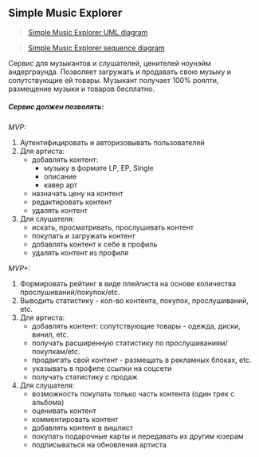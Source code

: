 ## Simple Music Explorer
>[Simple Music Explorer UML diagram](https://app.diagrams.net?lightbox=1&highlight=0000ff&edit=_blank&layers=1&nav=1&title=Untitled%20Diagram.drawio#R7V1tb6M6Fv41kXZXagSYt3xs2s7clWY03eld7d79ErmBJmgIzoIzbe6vvzbgBGwDTspLpmFUZWJjTPB5fM7j42N7Au42b59juF1%2FRZ4fTgzNe5uA%2B4lh6BpwyX80Z5%2FlWEDPMlZx4OWFjhlPwZ8%2BuzPP3QWen5QKYoRCHGzLmUsURf4Sl%2FJgHKPXcrEXFJafuoUrX8h4WsJQzP1P4OF1luta2jH%2FNz9YrdmTdS2%2F8gyXP1Yx2kX58yYGeEn%2FZZc3kNWVl0%2FW0EOvhSzwMAF3MUI4%2B7Z5u%2FND2ras2bL7PlVcPfzu2I%2Bwyg325vH7v%2FD6wf5tvdl4s4fPnxbfbnTNzur5CcOdz14k%2Fbl4z5rIj7xb2tIk5QVwgyLv93UQTcCcXPgUkIeAez1L5eI1TJJc483xCo73%2FyUJbWqx5B80yRL3b6XUnqXeApzfpul5Or1vOnPsPH28lSaKdz76cbDxsR%2FneWKD5W2YoF28zN%2FVWt3efftfYNs3a%2Fxg7r%2B%2BLPbRjZPjEsYrH9e1Zl6h75Uwl8vjs4%2FIz4n3pMDrEWm6neMj9kOIg59lWMIc3avDvYfqHlFA3sPQ8p5omnk9eT%2B0iRBKVWRvmd9VxAlXkeWWK7JmWrmirBmEisiXwjses1IYngRJR4CkLmAS%2B2%2B4DLIEx%2BiHf4dCRAUeoYiUnL8QeHJZMAxWBLz3SwIDio35Tz%2FGAVEIt%2FmFTeB59DHz13WA%2FactTLHxStQfyUs7vO81QYrW6b%2FVYuAgN7sst9ksSxcwwlTIuqCIDK0aISWRnN7%2Brtj%2B0%2Bn0H1ckA6bjh5PBTFTLpIVdfULeef6Qfjrpp5l%2BaumnlZYRFfjHFZQtdharV0HpEkHV2E%2B09esMp25UGM5D4o9ioslsFk1mrbk83zSaiqbRtYYzjcAuWzTDBOeZRt7GGm7PppHhuE4tmAVVkKkFO%2F10L1o5xAgTESN6F7DaURYGR2SAJWr1fpXF4R2ugtkYGtf%2BYGirynTzdbQ%2F4LSVaQze%2Fgqs5tdUX210F95K6UOrKyBam4%2FcXUBz%2B%2FfbXcBVm4sLaH9TVFc13P69vrGSZ%2BzoKGsg%2BWW%2FmPV%2Bmi9tCyvX3I083xrQBWbx9NzmoKHK822Dq0jrmecDS%2Bz5H9sFY%2FHa1xy890s84yNZYeK6PLJyVV5jmzeWw3cXkdt%2FcJXlAH1quCUxAAMMLAbzqji7RASmNrgIRNouSOAdLuHjnKiye7dy%2FnU6mzXRTJpSnkltpoe5cIagh44hgsU40xPscAwRAHOquc7s8M8p19seYZR64XVwEuTOHKnIRhyquNO08hTGVCNN3yb0GmcqJCOYusn%2BQSYqZhyq%2BHGH8hw%2Bx6YBPxLqGo%2FiyPkDWyHec2T36GiVN784fPwgQ5fCNNENsFtyPPGRMxIu3dVYRi4%2BceT5wan0YfiYi8Dp0fcnFQGzn%2F0b1AYX3rnuwvPtJhNFc%2FSbMVrOd1tOQ2RyV2Q5HckUfb%2F9XkJcrkz1Di6CayAvbQnPahZer25Y9rCC8L7FHmk4XiLJa7AJYdbqKMJP%2BRVdpckxom27XAeh9wXu0Y6%2BVILh8gdLzdcoDv4k1cKjuGGMmRm2SyWe6J1MQn5Cyjwykehc1lf4Vir4BSY4z1iiMITbJHg%2BvMaGGIogmiOM0aY9idscWdUdV5D4wagWRX7wDNYY1e%2F%2BEsNoRV7hGPJmW6XnGZLQWEeGMLv8NBgSWUYQ%2B3PaJZJ3ms7aqccSZ5undy1QCkJwS1PUcJNfB%2FRMJGkJ7G%2BS7HIYJJQOpKj9J8kWyu4SVtO%2F6Tf%2BskfeMbt8T78VLxe%2ByvXTqUop9F9wZf9IiCoKotWXtMy9ecz5nkuJZiFy70uYctg1UWSpJzJVUzADMv21W8p1UjFac%2FJHhH1H%2BaZFfvgdSevHNPmjxWN8hyLyLjBIYe6TXvLq054i6QD1WqS5W%2BzLcGvqBbZZ3Qnep%2FgUBgxhkEovkzJbbKSfJeKD1cll%2BjsV%2Bf2NLsgdiHIHEhmH8NkPH1ES5PYpzspysh9MvDNR6UjF63YlXZl%2FlfZ2MhRYYNKW4WIbB0v%2Fb3%2FPuj7pUrCoZW5I3mJB2myxIEXG3t82PBRtoGl0hA9X5KyPMfJ2S5yZkJH8tLP8g%2BM%2BrjjVJ%2Bc%2BoBXuAyRqaHYZ3MeVLePMuc82QyLlONUMKC%2B0wPttTl9IFx41Vb2mOnT71nmK1RVPccUwmZGntCZed2Ce4opLNws8hXRtRlDSzj3Sk55QMTQ90cWR8S2RSoJHZtKWI5uLh3Qka53apCYGF3%2Fi2OLzZI8bgJqwaSFBJ8Hwecd5XW5plsBNEhStyuWeSM7oT1FWWbo6nk%2FkKWZXPEUlomnkKeeK1xmYp0jig448JdMLjKnUagZaPNUOXGlOP4z8pls0KfIb5iNtfcpQRFMOl5HddMJuZCuJ5eyG3yDhPHYDJBFZ%2FU86SaEnmaxmfpdUj1V7XBRYDS32guINxLJRG1OBUexXX66ZjqKXOXfPyKjE3lKrcVonVLrWAqOS%2FmSFjd6ukFC1I11ddbjXAqGqC1qX8qmRIA3c93XQowOobu1DAR4ZAEZ%2B1MW8lMPi7xuVPR9ceh49siTDuf6dP7XBwzJ%2BRPVSNT2K4KaG1sDMfZleZ65MvsiRfomDx1HD1Wm4mXIHOJHdOF2RG4mHe2Q3bUlXl8T89cpuKl3IqbuoWRUcvEpydTCyn27R06N7SOrREsnx7TNtgiXOIjjVWBAYWdBpocmOspeonfAc2RyYrvfOg%2BSTxtU06BhPfDoN8jcwCKtm9INkQSCerqmiBZ4RCkcOpOwGd5ThfykhyAo7EV8hBWpHuEMHIEvGUSNr6VTgiqQFdEZaRH%2FtKWxl9NmcyFZMydZNXbKVy3DayKFX5U0OiZgW1YxkVEG1KshWhuilBAs7Mto6UoqWxDt0sLAjI4zMXfKyC8O0q48Rw0NAY%2BiIYUvs%2BYUVsSMF6SSsRn09U936%2FQ%2Bxnsmq0k1sLXf9aqbauR9a4P87GOEA7%2BVVjOqsTp0ddMOvQ2Rscfg8EpnWxDs0kbHFyb%2BRn3Qr8R69I9JZKFaxZE4nX3itylLGaZ3TgltMSSxumxvO%2FELBLaBqV4jjousO41vSDSfk202MCq9%2BDvugPS5yckf%2BkxXOorlCBtOSeHuc3pH%2F4qplBI0BLiPR6RYYQ0fuSo41EaRc2Ij2OUSUWsw9mKzTfQfzHWjz%2FWi1SV9HCzSdUVtJTBqPolI9jJ153S7iMHb%2BDHXlcwbY%2BcKMDVkczel4O1qgMAPQGvykhx2rn4SmTdS3UT4ffq4i%2FAbdDZnfkJ5fhqd84PGsoaKu4acQ09K29rvs3bjZmKPxGIshz9vm4GfyM%2Bbnwk%2BoqGP4nXiST86iipgirc8cDYS%2BrNEKRTB8OOZeHupqtxdrPt9npgi7liEGeGfDuRATKjobYiQZI4SLxWO4XX9Fnk9L%2FAU%3D)

>[Simple Music Explorer sequence diagram](https://app.diagrams.net?lightbox=1&highlight=0000ff&edit=_blank&layers=1&nav=1#R7Vxtc6I6FP41fmwngIB%2BrG13b%2Bfu3rt3nd378qUTMCLTSNwQq%2B6v3yABIQG0XlCsdDpTOcEQ8zznSc45sT3jfr7%2BSOFi9plMEO7pYLLuGQ89Xdf4L%2F8TWTaxxRroscGj%2FkTctDOM%2FZ9IGIGwLv0JCnM3MkIw8xd5o0uCALksZ4OUklX%2BtinB%2BacuoIcUw9iFWLX%2B7U%2FYTFg1AHYNvyHfm4lHD0zR4ED3xaNkGYjn9XRjuv2Jm%2Bcw6UvcH87ghKwyJuOxZ9xTQlj8ar6%2BRzia22Ta4vd9KGlNx01RwA55g%2B1AB2pu33F1e9p3wI3A6RXipZiLO%2Bws52K0bJPMEB%2F4Inq5nONP%2FhRhP%2BBXowWi%2FhwxRHkLFuYvO9toNfMZGi%2BgG711xbnDbTM2x%2FxK4y85nAzyt9D0GmO4CH1n%2B1TALRS5Sxr6r%2BgrCmPWRFayZNGT7lM2bG%2BNUEAT0VU60WDb79x3xWsMHYRHKWz3BJPo8QHZfqCQUfKSciDqaMrH%2BAHOfRxR%2BzuiExhAYRY81jiKI4h9L%2BAXLgdi%2B9FVZARYr4gytM6YBFIfEeHTRjf8FtGqJywTXjUUl6sMRROGzjLs1AfCCIVbeGnXO2rwF4IdBzIl8dUMVRSWZLBdED9g2%2Bebo575IJGFUDYjHgkgztJlByFoJ4Sl7nMwpn0zB2mKXw5TFdJ%2BE4gaCqBjEnid67fA9Y1hq1xfZUrn%2BsZbMZVd3zqd65sj8ENff3uyFs7rWPPCmf1k32gdqLWDmm70zqHnA3UvR5kfsk7RW6DomtYmRR92vl%2FqPk3v5VLhrxVRXV2jXYogQ88h39Q9a1X4Rh%2FZ59HwnZg1hzBG5rwBBZO7KLyObJi4L3sBOxAeDgLd%2FMOvbsAtAHZi%2BVeQYnvxsM5dbbJXGaJtjaX%2BySD1UBngybYGTXLZgVK8%2BWBNbdCP30QRhoxrWe5xRYiK7r5EPpSRA0taOMxoJnY%2FUochWVIXiT6y8b3UbV8KGdMQMukonpCKjpIbyXQaIqZQMp2VI3eS6qZDsBQWph2OJGnKLyBTqx76csKMxSARdsjqcWcYbQ28IRlvFT1jWKs1uprC4EAK%2F0%2B66obEKwAOIugRnCncq%2FYrxe2PdoobuNWy9MtrXe3yVrXHf4vC6cCoS%2BGKFE0QyNDyeqcfqXc6kLs9p94VYmAq3P2TThB9YqhLs7ZhZ27rZ9yZFzLG6nbnlZ50CdnWwg9gF0tBJwMtkIGB1TYZ6IL0ai%2B6hCRd8a5MLaV9CzsZaIUMmIO2yUBBzNzpQM6NLiJjV%2FwR1Kyds9zUl627xERIpRPsjXjF3rnphIgNzpsQ0QoyIjPkvnCVros77y4ZMjyQGg0kQywjrzw1pT8Gw%2FanPzQ1%2F3F1y9fbcxJqeeDMW1Y1JxEtVLVlXi9loWp6XbHkRLvJhbN%2FnDoUkEjpq0QgjnD%2Bn4u7v37HpvP5%2B4w84%2F80HFo%2FCs6YfCKeH%2FAggnsbxl3MU5faKNJSwN6DD5r2k33ySYKeQuLo17lo7IGx3MfamAItHu2VRrPNI2sXOe0JkVVD2QfIoAND1Il8C0RePlLcApFXY9hOCqqcq5V5rcLhqtFCl%2BBuiQ7IB1FboANqWbTTgSrHuhwdUEuYOIr%2FquC9%2BKyBlCLIJ7er%2BJ9NYFYFRQf4es3H%2FUzTzHdRX3a7eOOrrh8BicaXptmP5w5ZIN40msBwluo6bxa4D8phbH7aNekIgmlL0743nZvgNxzemtVdNY2gqul85M%2BMC%2BiVeX%2FztDEAuDWAOdBNva%2Fb6Qn1BHlZ3A8%2BW9kH1R2VsJHDBDeZ28R6XTr8sufsGBn3WC8%2F1S9L1cLNFquLIZUs01TzW9Wlb8jqonTVtLqo%2B4r3jp68Nlhv%2FmZH6dqgdNUwesnxq9x%2B38JMaHAOQevHkiQNN3Gwdsdv0LTFetfIX3nR36%2FI80O%2Bw86WF%2BJ%2B%2BTjjruMbFZ50gejpA1H53HULAlG9S04fHIlm%2Fn%2FNJdQdEiQ7aGuH9tyFh4KvvnaVhxYJvXyyvg1C35UeDleDC6s96OqBs6740BIpkE%2FXt0EKrvTbdkdJgXlhUqBmIamIEaswfn9JyL0liMQL9tcgTpbxkI%2FYn7oIoaspwmsoQsgnUI8uQtjWuYsQupom7IoQTXmrnS9CWHnkjy1CDKXTCk0VIcqe02gRwlAToe89jc1pkpvno4sQQ3DuIoShJgvfO3ry2nB0EUJdG%2BorQvDL3T%2FUjm%2Ff%2Fddy4%2FEX)

Сервис для музыкантов и слушателей, ценителей ноунэйм андерграунда. 
Позволяет загружать и продавать свою музыку и сопутствующие ей товары. 
Музыкант получает 100% роялти, размещение музыки и товаров бесплатно.

##### Сервис должен позволять:
*MVP:*
1. Аутентифицировать и авторизовывать пользователей
2. Для артиста:
    * добавлять контент:
        - музыку в формате LP, EP, Single
        - описание
        - кавер арт
    * назначать цену на контент
    * редактировать контент
    * удалять контент
3. Для слушателя:
    * искать, просматривать, прослушивать контент
    * покупать и загружать контент
    * добавлять контент к себе в профиль
    * удалять контент из профиля
    
*MVP+:*
1. Формировать рейтинг в виде плейлиста на основе количества прослушиваний/покупок/etc. 
2. Выводить статистику - кол-во контента, покупок, прослушиваний, etc.
3. Для артиста:
    * добавлять контент: сопутствующие товары - одежда, диски, винил, etc.
    * получать расширенную статистику по прослушиваниям/покупкам/etc.
    * продвигать свой контент - размещать в рекламных блоках, etc.
    * указывать в профиле ссылки на соцсети
    * получать статистику с продаж
4. Для слушателя:
    * возможность покупать только часть контента (один трек с альбома)
    * оценивать контент
    * комментировать контент
    * добавлять контент в вишлист
    * покупать подарочные карты и передавать их другим юзерам
    * подписываться на обновления артиста
    